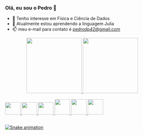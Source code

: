 ### Olá, eu sou o Pedro 👋

- 🔭 Tenho interesse em Física e Ciência de Dados
- 🌱 Atualmente estou aprendendo a linguagem Julia
- 📫 meu e-mail para contato é pedrodp42@gmail.com

<div align="center">
  <a href="https://github.com/p3dr0id">
  <img height="180em" src="https://github-readme-stats.vercel.app/api?username=p3dr0id&show_icons=true&theme=swift&include_all_commits=true&count_private=true"/>
  <img height="180em" src="https://github-readme-stats.vercel.app/api/top-langs/?username=p3dr0id&layout=compact&langs_count=7&theme=swift"/>
</div>

<div style="display: inline_block"><br>
  <img src="https://cdn.jsdelivr.net/gh/devicons/devicon/icons/linux/linux-original.svg" height="40" width="50" />
  <img src="https://cdn.jsdelivr.net/gh/devicons/devicon/icons/vim/vim-original.svg" height="40" width="50" />
  <img src="https://cdn.jsdelivr.net/gh/devicons/devicon/icons/jupyter/jupyter-original-wordmark.svg" height="40" width="50" />
  <img src="https://cdn.jsdelivr.net/gh/devicons/devicon/icons/python/python-original-wordmark.svg" height="50" width="50" />
  <img src="https://cdn.jsdelivr.net/gh/devicons/devicon/icons/pandas/pandas-original-wordmark.svg" height="50" width="50" />
  <img src="https://cdn.jsdelivr.net/gh/devicons/devicon/icons/julia/julia-original-wordmark.svg" height="50" width="50" />

</div>

##


  ![Snake animation](https://github.com/p3dr0id/p3dr0id/blob/output/github-contribution-grid-snake.svg)

<!--
**p3dr0id/p3dr0id** is a ✨ _special_ ✨ repository because its `README.md` (this file) appears on your GitHub profile.

Here are some ideas to get you started:

- 🔭 I’m currently working on ...
- 🌱 I’m currently learning ...
- 👯 I’m looking to collaborate on ...
- 🤔 I’m looking for help with ...
- 💬 Ask me about ...
- 📫 How to reach me: ...
- 😄 Pronouns: ...
- ⚡ Fun fact: ...

Links:

https://github.com/anuraghazra/github-readme-stats
https://devicon.dev/
https://dev.to/envoy_/150-badges-for-github-pnk

-->
